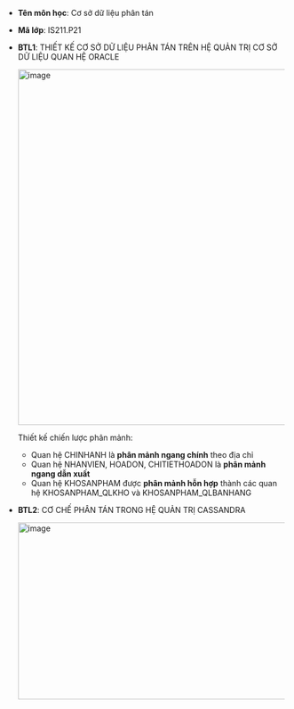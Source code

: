 - **Tên môn học**: Cơ sở dữ liệu phân tán
- **Mã lớp**: IS211.P21
- **BTL1**: THIẾT KẾ CƠ SỞ DỮ LIỆU PHÂN TÁN TRÊN HỆ QUẢN TRỊ CƠ SỞ DỮ LIỆU QUAN HỆ ORACLE
  
  <img width="1276" height="639" alt="image" src="https://github.com/user-attachments/assets/641cb496-50c4-4457-a98b-3877fd7e6bbc" />

  Thiết kế chiến lược phân mảnh:
  - Quan hệ CHINHANH là **phân mảnh ngang chính** theo địa chỉ
  - Quan hệ NHANVIEN, HOADON, CHITIETHOADON là **phân mảnh ngang dẫn xuất**
  - Quan hệ KHOSANPHAM được **phân mảnh hỗn hợp** thành các quan hệ  KHOSANPHAM_QLKHO và KHOSANPHAM_QLBANHANG

- **BTL2**: CƠ CHẾ PHÂN TÁN TRONG HỆ QUẢN TRỊ CASSANDRA
  
  <img width="664" height="318" alt="image" src="https://github.com/user-attachments/assets/23207284-1f9c-43b8-a870-ed9bf51b2c81" />
